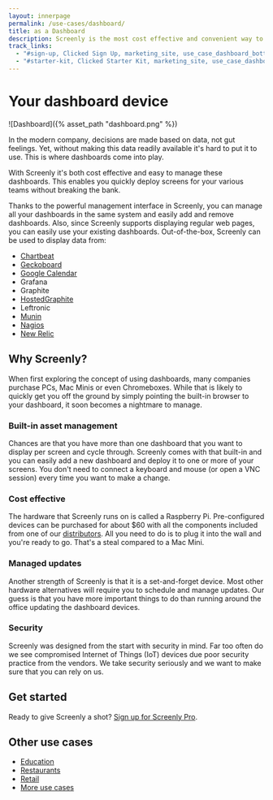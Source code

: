 ```yaml
---
layout: innerpage
permalink: /use-cases/dashboard/
title: as a Dashboard
description: Screenly is the most cost effective and convenient way to display your dashboards to your staff.
track_links:
  - "#sign-up, Clicked Sign Up, marketing_site, use_case_dashboard_bottom"
  - "#starter-kit, Clicked Starter Kit, marketing_site, use_case_dashboard_middle"
---
```


# Your dashboard device

![Dashboard]({% asset_path "dashboard.png" %})

In the modern company, decisions are made based on data, not gut feelings. Yet, without making this data readily available it's hard to put it to use. This is where dashboards come into play.

With Screenly it's both cost effective and easy to manage these dashboards. This enables you quickly deploy screens for your various teams without breaking the bank.

Thanks to the powerful management interface in Screenly, you can manage all your dashboards in the same system and easily add and remove dashboards. Also, since Screenly supports displaying regular web pages, you can easily use your existing dashboards. Out-of-the-box, Screenly can be used to display data from:

 * [Chartbeat]({{site.url}}/use-cases/dashboard/chartbeat/)
 * [Geckoboard]({{site.url}}/use-cases/dashboard/geckoboard/)
 * [Google Calendar]({{site.url}}/use-cases/dashboard/google-calendar/)
 * Grafana
 * Graphite
 * [HostedGraphite]({{site.url}}/use-cases/dashboard/hostedgraphite/)
 * Leftronic
 * [Munin]({{site.url}}/use-cases/dashboard/munin/)
 * [Nagios]({{site.url}}/use-cases/dashboard/nagios/)
 * [New Relic]({{site.url}}/use-cases/dashboard/newrelic/)

## Why Screenly?

When first exploring the concept of using dashboards, many companies purchase PCs, Mac Minis or even Chromeboxes. While that is likely to quickly get you off the ground by simply pointing the built-in browser to your dashboard, it soon becomes a nightmare to manage.

### Built-in asset management

Chances are that you have more than one dashboard that you want to display per screen and cycle through. Screenly comes with that built-in and you can easily add a new dashboard and deploy it to one or more of your screens. You don't need to connect a keyboard and mouse (or open a VNC session) every time you want to make a change.

### Cost effective

The hardware that Screenly runs on is called a Raspberry Pi. Pre-configured devices can be purchased for about $60 with all the components included from one of our [distributors]({{site.url}}/distributors/). All you need to do is to plug it into the wall and you're ready to go. That's a steal compared to a Mac Mini.

### Managed updates

Another strength of Screenly is that it is a set-and-forget device. Most other hardware alternatives will require you to schedule and manage updates. Our guess is that you have more important things to do than running around the office updating the dashboard devices.


### Security

Screenly was designed from the start with security in mind. Far too often do we see compromised Internet of Things (IoT) devices due poor security practice from the vendors. We take security seriously and we want to make sure that you can rely on us.

## Get started

Ready to give Screenly a shot? <a id="sign-up" href="https://login.screenlyapp.com/signup">Sign up for Screenly Pro</a>.

## Other use cases

 * [Education]({{site.url}}/use-cases/education/)
 * [Restaurants]({{site.url}}/use-cases/restaurants/)
 * [Retail]({{site.url}}/use-cases/retail/)
 * [More use cases]({{site.url}}/use-cases/)
